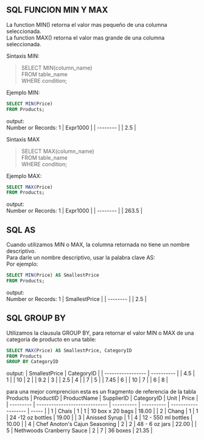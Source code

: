 ## SQL FUNCION MIN Y MAX

La function MIN() retorna el valor mas pequeño de una columna seleccionada.  
La function MAX() retorna el valor mas grande de una columna seleccionada.

Sintaxis MIN:

> SELECT MIN(column_name)  
> FROM table_name  
> WHERE condition;

Ejemplo MIN:

```sql
SELECT MIN(Price)
FROM Products;
```

output:  
Number or Records: 1
| Expr1000 |
| -------- |
| 2.5 |

Sintaxis MAX

> SELECT MAX(column_name)  
> FROM table_name  
> WHERE condition;

Ejemplo MAX:

```sql
SELECT MAX(Price)
FROM Products;
```

output:  
Number or Records: 1
| Expr1000 |
| -------- |
| 263.5 |

## SQL AS

Cuando utilizamos MIN o MAX, la columna retornada no tiene un nombre descriptivo.  
Para darle un nombre descriptivo, usar la palabra clave AS:  
Por ejemplo:

```sql
SELECT MIN(Price) AS SmallestPrice
FROM Products;
```

output:  
Number or Records: 1
| SmallestPrice |
| -------- |
| 2.5 |

## SQL GROUP BY

Utilizamos la clausula GROUP BY, para retornar el valor MIN o MAX de una categoria de producto en una table:

```sql
SELECT MAX(Price) AS SmallestPrice, CategoryID
FROM Products
GROUP BY CategoryID

```

output:
| SmallestPrice | CategoryID |
| ----------------- | ---------- |
| 4.5 | 1 |
| 10 | 2 |
| 9.2 | 3 |
| 2.5 | 4 |
| 7 | 5 |
| 7.45 | 6 |
| 10 | 7 |
| 6 | 8 |

para una mejor comprencion esta es un fragmento de referencia de la tabla Products
| ProductID | ProductName | SupplierID | CategoryID | Unit | Price |
| --------- | ----------------------------- | ---------- | ---------- | ------------------- | ----- |
| 1 | Chais | 1 | 1 | 10 box x 20 bags | 18.00 |
| 2 | Chang | 1 | 1 | 24 -12 oz bottles | 19.00 |
| 3 | Anissed Syrup | 1 | 4 | 12 - 550 ml bottles | 10.00 |
| 4 | Chef Anoton's Cajun Seasoning | 2 | 2 | 48 - 6 oz jars | 22.00 |
| 5 | Nethwoods Cranberry Sauce | 2 | 7 | 36 boxes | 21.35 |
